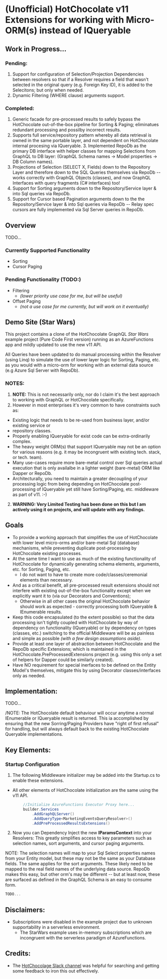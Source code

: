 # (Unofficial) HotChocolate v11 Extensions for working with Micro-ORM(s) instead of IQueryable

## Work in Progress...
### Pending:
1. Support for configuration of Selection/Projection Dependencies between resolvers so that if a Resolver requires a field that wasn't selected in the original query (e.g. Foreign Key ID), it is added to the Selecitons; but only when needed.
2. Dynamic Filtering (WHERE clause) arguments support.

### Completed:
1. Generic facade for pre-processed results to safely bypass the HotChocolate out-of-the-box pipeline for Sorting & Paging; eliminatues redundant processing and possilby incorrect results.
2. Supports full service/repository pattern whereby all data retrieval is owned in the same portable layer, and not dependent on HotChocolate internal procesing via IQueryable. 3. Implemented RepoDb as the primary DB interface with helper classes for mapping Selections from GraphQL to DB layer: (GraphQL Schema names -> Model properties -> DB Column names).
4. Projections of Selection (SELECT X, Fields) down to the Repository Layer and therefore down to the SQL Queries themselves via RepoDb -- works correctly with GraphQL Objects (classes), and now GraphQL Interfaces with query fragments (C# interfaces) too!
5. Support for Sorting arguments down to the Repository/Service layer & into Sql queries via RepoDb.
6. Support for Cursor based Pagination arguments down to the the Repository/Service layer & into Sql queries via RepoDb -- Relay spec cursors are fully implemented via Sql Server queries in RepoDb.

## Overview
TODO...

### Currently Supported Functionality
* Sorting
* Cursor Paging

### Pending Functionality (TODO:)
* Filtering 
  * *(lower priority use case for me, but will be useful)*
* Offset Paging 
  * *(not a use case for me currently, but will work on it eventually)*

## Demo Site (Star Wars)
This project contains a clone of the HotChocolate GraphQL *Star Wars* example project (Pure Code First version)
running as an AzureFunctions app and mildly updated to use the new v11 API.

All Queries have been updated to do manual processing within the Resolver (using Linq) to simulate
the use of lower layer logic for Sorting, Paging, etc. as you would with a micro-orm for 
working with an external data source (e.g Azure Sql Server with RepoDb).

### NOTES: 
1. **NOTE:** This is not necessarily only, nor do I claim it's the best approach to working
with GraphQL or HotChocolate specifically.  
2. However in most enterprises it's very common to have constraints such as:
  * Existing logic that needs to be re-used from business layer, and/or existing service or 
  * repository classes.
  * Properly enabling IQueryable for exist code can be extra-ordinarily complex.
  * The heavy weight ORM(s) that support IQueryable may not be an option for various reasons (e.g.
it may be incongruent with existing tech. stack, or tech. team).
  * Many use-cases require more bare-metal control over Sql queries actual execution that 
is only availalbe in a lighter weight (bare-metal) ORM like Dapper or RepoDb.
  * Architecturally, you need to maintain a greater decoupling of your processing logic from
being depending on HotChocolate post-processing of IQueryable yet still have Sorting/Paging, etc.
middleware as part of v11. :-)
2. **WARNING: Very Limited Testing has been done on this but I am actively using it on projects, 
and will update with any findings.**

## Goals

* To provide a working approach that simplifies the use of HotChocolate with lower level micro-orms
and/or bare-metal Sql (database) mechanisms, while preventing duplicate post-processing by 
HotChocolate existing processes. 
* At the same time I want to use as much of the existing functionality of HotChocolate for 
dynamically generating schema elements, arguments, etc. for Sorting, Paging, etc.
  * I do not want to have to create more code/classes/ceremonial elements than necessary.
* And as a critical benefit, all pre-processed result extensions should not interfere with existing
out-of-the-box functionality except when we explicitly want it to (via our Decorators and Conventions);
  * Otherwise in all other cases the original HotChocolate behavior should work as expected - 
correctly processing both IQueryable & IEnumerable results.
* Keep this code encapsulated (to the extent possible) so that the data processing isn't 
tightly coupled with HotChocolate by way of dependency on functionality (IQueryable) or by
dependency on types (classes, etc.)
switching to the official Middleware will be as
painless and simple as possible *(with a few design assumptions aside)*.
* Provide at least one layer of abstraction between HotChocolate and the RepoDb specific Extensions;
which is maintained in the HotChocolate.PreProcessedExtensions project (e.g. using this only a set of 
helpers for Dapper could be similarly created).
* Have NO requirement for special inerfaces to be defined on the Entity Model's themselves, mitigate
this by using Decorator classes/interfaces only as needed.


## Implementation:
TODO...

/NOTE: The HotChocolate default behaviour will occur anytime a normal IEnumerable or IQueryable result
is returned. This ia accomplished by ensuring that the new Sorring/Paging Providers have 
"right of first refusal" for handling, but will always default back to the existing HotChocolate Queryable 
implementations.


## Key Elements:
### Startup Configuration
1. The following Middleware initializer may be added into the Startup.cs to enable these extensions.
  * All other elements of HotChocolate initialization are the same using the v11 API. 
```csharp
        //Initialize AzureFunctions Executor Proxy here...
        builder.Services
            .AddGraphQLServer()
            .AddQueryType<MarketingEventsQueryResolver>()
            .AddPreProcessedResultsExtensions()
```

2. Now you can Dependency Inject the new **IParamsContext** into your Resolvers:
This greatly simplifies access to key parameters such as selection names, sort arguments, and cursor
paging arguments.

NOTE: The selection names will map to your Sql Select properties names from your Entity model, but these
may not be the same as your Database fields.  The same applies for the sort arguments.  These likely
need to be mapped to the real field names of the underlying data source.  RepoDb makes this easy, but
other orm's may be different -- but at least now, these are surfaced as defined in the GraphQL Schema
is an easy to consume form.

```csharp
TODO...
```



## Disclaimers:
* Subscriptions were disabled in the example project due to unknown supportability in a 
serverless environment. 
  * The StarWars example uses in-memory subscriptions which are incongruent with the serverless
paradigm of AzureFunctions.

## Credits:
* The [HotChocolage Slack channel](https://join.slack.com/t/hotchocolategraphql/shared_invite/enQtNTA4NjA0ODYwOTQ0LTViMzA2MTM4OWYwYjIxYzViYmM0YmZhYjdiNzBjOTg2ZmU1YmMwNDZiYjUyZWZlMzNiMTk1OWUxNWZhMzQwY2Q)
was helpful for searching and getting some feedback to iron this out effectively.

